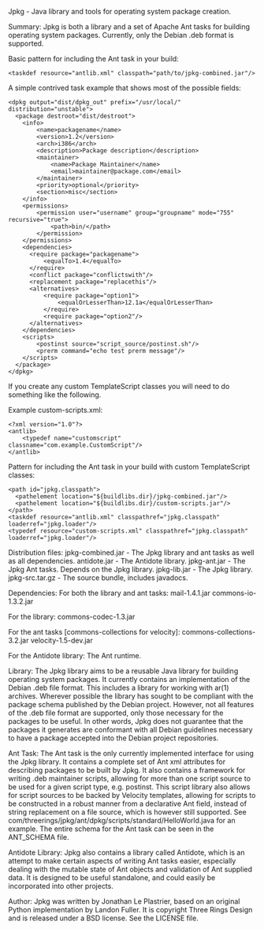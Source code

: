 Jpkg - Java library and tools for operating system package creation.

Summary:
Jpkg is both a library and a set of Apache Ant tasks for building operating system packages. Currently, only the Debian .deb format is supported.


Basic pattern for including the Ant task in your build:
```
<taskdef resource="antlib.xml" classpath="path/to/jpkg-combined.jar"/>
```

A simple contrived <dpkg> task example that shows most of the possible fields:
```
<dpkg output="dist/dpkg_out" prefix="/usr/local/" distribution="unstable">
  <package destroot="dist/destroot">
    <info>
        <name>packagename</name>
        <version>1.2</version>
        <arch>i386</arch>
        <description>Package description</description>
        <maintainer>
            <name>Package Maintainer</name>
            <email>maintainer@package.com</email>
        </maintainer>
        <priority>optional</priority>
        <section>misc</section>
    </info>
    <permissions> 
        <permission user="username" group="groupname" mode="755" recursive="true">
            <path>bin/</path>
        </permission> 
    </permissions>
    <dependencies>
      <require package="packagename">
          <equalTo>1.4</equalTo>
      </require>
      <conflict package="conflictswith"/>
      <replacement package="replacethis"/>
      <alternatives>
          <require package="option1">
              <equalOrLesserThan>12.1a</equalOrLesserThan>
          </require>
          <require package="option2"/>
      </alternatives>
    </dependencies>
    <scripts>
        <postinst source="script_source/postinst.sh"/>
        <prerm command="echo test prerm message"/>
    </scripts>
  </package>
</dpkg>
```

If you create any custom TemplateScript classes you will need to do something like the following.

Example custom-scripts.xml:
```
<?xml version="1.0"?>
<antlib>
    <typedef name="customscript" classname="com.example.CustomScript"/>
</antlib>
```

Pattern for including the Ant task in your build with custom TemplateScript classes:
```
<path id="jpkg.classpath">
  <pathelement location="${buildlibs.dir}/jpkg-combined.jar"/>
  <pathelement location="${buildlibs.dir}/custom-scripts.jar"/>
</path>
<taskdef resource="antlib.xml" classpathref="jpkg.classpath" loaderref="jpkg.loader"/>
<typedef resource="custom-scripts.xml" classpathref="jpkg.classpath" loaderref="jpkg.loader"/>
```

Distribution files:
jpkg-combined.jar - The Jpkg library and ant tasks as well as all dependencies.
antidote.jar - The Antidote library.
jpkg-ant.jar - The Jpkg Ant tasks. Depends on the Jpkg library.
jpkg-lib.jar - The Jpkg library.
jpkg-src.tar.gz - The source bundle, includes javadocs.


Dependencies:
For both the library and ant tasks:
mail-1.4.1.jar
commons-io-1.3.2.jar

For the library:
commons-codec-1.3.jar

For the ant tasks [commons-collections for velocity]:
commons-collections-3.2.jar
velocity-1.5-dev.jar

For the Antidote library:
The Ant runtime.


Library:
The Jpkg library aims to be a reusable Java library for building operating system packages. It currently contains an implementation of the Debian .deb file format. This includes a library for working with ar(1) archives. Wherever possible the library has sought to be compliant with the package schema published by the Debian project. However, not all features of the .deb file format are supported, only those necessary for the packages to be useful. In other words, Jpkg does not guarantee that the packages it generates are conformant with all Debian guidelines necessary to have a package accepted into the Debian project repositories.

Ant Task:
The <dpkg> Ant task is the only currently implemented interface for using the Jpkg library. It contains a complete set of Ant xml attributes for describing packages to be built by Jpkg. It also contains a framework for writing .deb maintainer scripts, allowing for more than one script source to be used for a given script type, e.g. postinst. This script library also allows for script sources to be backed by Velocity templates, allowing for scripts to be constructed in a robust manner from a declarative Ant field, instead of string replacement on a file source, which is however still supported. See com/threerings/jpkg/ant/dpkg/scripts/standard/HelloWorld.java for an example. The entire schema for the Ant task can be seen in the ANT_SCHEMA file.

Antidote Library:
Jpkg also contains a library called Antidote, which is an attempt to make certain aspects of writing Ant tasks easier, especially dealing with the mutable state of Ant objects and validation of Ant supplied data. It is designed to be useful standalone, and could easily be incorporated into other projects.


Author:
Jpkg was written by Jonathan Le Plastrier, based on an original Python implementation by Landon Fuller. It is copyright Three Rings Design and is released under a BSD license. See the LICENSE file.